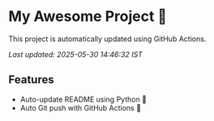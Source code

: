# My Awesome Project 🚀

This project is automatically updated using GitHub Actions.

_Last updated: 2025-05-30 14:46:32 IST_

## Features
- Auto-update README using Python 🐍
- Auto Git push with GitHub Actions 🤖
